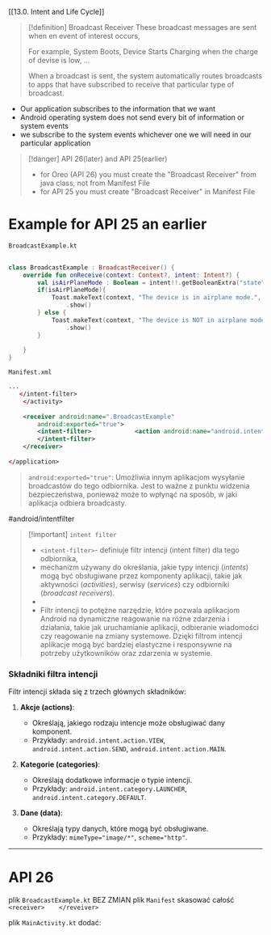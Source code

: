 [[13.0. Intent and Life Cycle]]

>[!definition] Broadcast Receiver
>These broadcast messages are sent when en event of interest occurs,
>
>For example, System Boots, Device Starts Charging when the charge of devise is low, ...
> 
> When a broadcast is sent, the system automatically routes broadcasts to apps that have subscribed to receive that particular type of broadcast.

- Our application subscribes to the information that we want
- Android operating system does not send every bit of information or system  events 
- we subscribe to the system events whichever  one we will need in our particular application

>[!danger] API 26(later) and API 25(earlier)
>- for Oreo (API 26) you must create the "Broadcast Receiver" from java class, not from Manifest File
>- for API 25 you must create "Broadcast Receiver" in Manifest File



# Example for API 25 an earlier

`BroadcastExample.kt`
```kotlin
  
class BroadcastExample : BroadcastReceiver() {  
    override fun onReceive(context: Context?, intent: Intent?) {  
        val isAirPlaneMode : Boolean = intent!!.getBooleanExtra("state", false)  
        if(isAirPlaneMode){  
            Toast.makeText(context, "The device is in airplane mode.", Toast.LENGTH_LONG)  
                .show()  
        } else {  
            Toast.makeText(context, "The device is NOT in airplane mode.", Toast.LENGTH_LONG)  
                .show()  
        }  
  
    }  
}
```

`Manifest.xml`
```xml
...
   </intent-filter>  
    </activity>  
    
    <receiver android:name=".BroadcastExample"  
        android:exported="true">  
        <intent-filter>            <action android:name="android.intent.action.AIRPLANE_MODE" />  
        </intent-filter>    
    </receiver>
    
</application>


```

> `android:exported="true"`: Umożliwia innym aplikacjom wysyłanie broadcastów do tego odbiornika. Jest to ważne z punktu widzenia bezpieczeństwa, ponieważ może to wpłynąć na sposób, w jaki aplikacja odbiera broadcasty.

#android/intentfilter 
>[!important] `intent filter`
> - `<intent-filter>`- definiuje filtr intencji (intent filter) dla tego odbiornika,
> - mechanizm używany do określania, jakie typy intencji (*intents*) mogą być obsługiwane przez komponenty aplikacji, takie jak aktywności (*activities*), serwisy (*services*) czy odbiorniki (*broadcast receivers*).
> - 
> - Filtr intencji to potężne narzędzie, które pozwala aplikacjom Android na dynamiczne reagowanie na różne zdarzenia i działania, takie jak uruchamianie aplikacji, odbieranie wiadomości czy reagowanie na zmiany systemowe. Dzięki filtrom intencji aplikacje mogą być bardziej elastyczne i responsywne na potrzeby użytkowników oraz zdarzenia w systemie.

### Składniki filtra intencji

Filtr intencji składa się z trzech głównych składników:

1. **Akcje (actions)**:
    
    - Określają, jakiego rodzaju intencje może obsługiwać dany komponent.
    - Przykłady: `android.intent.action.VIEW`, `android.intent.action.SEND`, `android.intent.action.MAIN`.
2. **Kategorie (categories)**:
    
    - Określają dodatkowe informacje o typie intencji.
    - Przykłady: `android.intent.category.LAUNCHER`, `android.intent.category.DEFAULT`.
3. **Dane (data)**:
    
    - Określają typy danych, które mogą być obsługiwane.
    - Przykłady: `mimeType="image/*"`, `scheme="http"`.




-------------
# API 26
plik `BroadcastExample.kt` BEZ ZMIAN
plik `Manifest` skasować całość `<receiver>    </reveiver>`

plik `MainActivity.kt` dodać:
```kotlin

```






